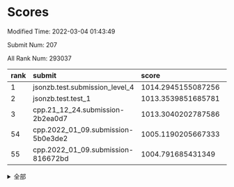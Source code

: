 # Scores

Modified Time: 2022-03-04 01:43:49

Submit Num: 207

All Rank Num: 293037

| rank |               submit               |       score        |       sigma        | pk_num |
| :--- | :--------------------------------- | :----------------- | :----------------- | :----- |
| 1    | jsonzb.test.submission_level_4     | 1014.2945155087256 | 0.8305232042051326 | 5660   |
| 2    | jsonzb.test.test_1                 | 1013.3539851685781 | 0.7981174818798313 | 5662   |
| 3    | cpp.21_12_24.submission-2b2ea0d7   | 1013.3040202787586 | 0.780859440243935  | 5664   |
| 54   | cpp.2022_01_09.submission-5b0e3de2 | 1005.1190205667333 | 0.7181659627456191 | 5665   |
| 55   | cpp.2022_01_09.submission-816672bd | 1004.791685431349  | 0.7025291208757164 | 5660   |


<details>
<summary>全部</summary>

| rank |                 submit                 |       score        |       sigma        | pk_num |
| :--- | :------------------------------------- | :----------------- | :----------------- | :----- |
| 1    | jsonzb.test.submission_level_4         | 1014.2945155087256 | 0.8305232042051326 | 5660   |
| 2    | jsonzb.test.test_1                     | 1013.3539851685781 | 0.7981174818798313 | 5662   |
| 3    | cpp.21_12_24.submission-2b2ea0d7       | 1013.3040202787586 | 0.780859440243935  | 5664   |
| 4    | gobigger.level_3.submission_level_3_38 | 1011.3979397676133 | 0.751834183830384  | 5664   |
| 5    | gobigger.level_3.submission_level_3_42 | 1011.2884010366226 | 0.7583783560690741 | 5662   |
| 6    | gobigger.level_3.submission_level_3_14 | 1011.1397044914008 | 0.7494986042871634 | 5666   |
| 7    | gobigger.level_3.submission_level_3_30 | 1011.0942958446825 | 0.7685134558080557 | 5662   |
| 8    | gobigger.level_3.submission_level_3_29 | 1011.0824487260397 | 0.7677387736340897 | 5662   |
| 9    | gobigger.level_3.submission_level_3_47 | 1011.0801035455996 | 0.7591048812457643 | 5662   |
| 10   | gobigger.level_3.submission_level_3_35 | 1010.7903935780914 | 0.7728366260803358 | 5660   |
| 11   | gobigger.level_3.submission_level_3_8  | 1010.7377014701212 | 0.767086255788389  | 5665   |
| 12   | gobigger.level_3.submission_level_3_16 | 1010.7321851689275 | 0.7527374411282406 | 5658   |
| 13   | gobigger.level_3.submission_level_3_2  | 1010.6507543418328 | 0.7793960932469085 | 5662   |
| 14   | gobigger.level_3.submission_level_3_3  | 1010.6327125251119 | 0.7640661851299158 | 5663   |
| 15   | gobigger.level_3.submission_level_3_7  | 1010.614691722779  | 0.7624220422354454 | 5665   |
| 16   | gobigger.level_3.submission_level_3_4  | 1010.5993527039936 | 0.7550824149956195 | 5661   |
| 17   | gobigger.level_3.submission_level_3_49 | 1010.5088096213814 | 0.7517968633905657 | 5660   |
| 18   | gobigger.level_3.submission_level_3_10 | 1010.4882124970065 | 0.7697834562033553 | 5668   |
| 19   | gobigger.level_3.submission_level_3_18 | 1010.4772494623375 | 0.7505290095153712 | 5662   |
| 20   | gobigger.level_3.submission_level_3_40 | 1010.3461165601709 | 0.8027075793937818 | 5665   |
| 21   | gobigger.level_3.submission_level_3_27 | 1010.2932435149205 | 0.7576938124730875 | 5663   |
| 22   | gobigger.level_3.submission_level_3_41 | 1010.2806943305446 | 0.7597858508544073 | 5658   |
| 23   | gobigger.level_3.submission_level_3_39 | 1010.2734490261079 | 0.7715731614581035 | 5663   |
| 24   | gobigger.level_3.submission_level_3_6  | 1010.2658382453674 | 0.751453314695191  | 5664   |
| 25   | gobigger.level_3.submission_level_3_0  | 1010.2030655664428 | 0.7667025343703642 | 5662   |
| 26   | gobigger.level_3.submission_level_3_31 | 1010.1253683551151 | 0.7689461387331226 | 5667   |
| 27   | gobigger.level_3.submission_level_3_17 | 1010.0881560702243 | 0.7478952878454687 | 5660   |
| 28   | gobigger.level_3.submission_level_3_12 | 1010.0456712212025 | 0.7723768952825247 | 5663   |
| 29   | gobigger.level_3.submission_level_3_46 | 1010.0198572995334 | 0.7728624806945882 | 5666   |
| 30   | gobigger.level_3.submission_level_3_36 | 1009.9773106495223 | 0.7608239368389667 | 5664   |
| 31   | gobigger.level_3.submission_level_3_11 | 1009.9494406353632 | 0.7715303494449256 | 5659   |
| 32   | gobigger.level_3.submission_level_3_28 | 1009.9342920485662 | 0.7484237945666374 | 5664   |
| 33   | gobigger.level_3.submission_level_3_20 | 1009.8466096395122 | 0.7611004176789244 | 5665   |
| 34   | gobigger.level_3.submission_level_3_5  | 1009.7726446704656 | 0.7468991202690521 | 5660   |
| 35   | gobigger.level_3.submission_level_3_19 | 1009.7356059790393 | 0.744575626944801  | 5657   |
| 36   | gobigger.level_3.submission_level_3_15 | 1009.7231232610636 | 0.745178961820614  | 5652   |
| 37   | gobigger.level_3.submission_level_3_9  | 1009.6700899934965 | 0.7750413156387942 | 5668   |
| 38   | gobigger.level_3.submission_level_3_33 | 1009.6672476010533 | 0.7557860064436649 | 5663   |
| 39   | gobigger.level_3.submission_level_3_45 | 1009.6593835253839 | 0.7669380350242014 | 5661   |
| 40   | gobigger.level_3.submission_level_3_43 | 1009.5983179479828 | 0.7688664373828727 | 5663   |
| 41   | gobigger.level_3.submission_level_3_13 | 1009.5919934425549 | 0.7506472434028809 | 5657   |
| 42   | gobigger.level_3.submission_level_3_32 | 1009.5770334655415 | 0.7556143844509738 | 5667   |
| 43   | gobigger.level_3.submission_level_3_44 | 1009.5475300138883 | 0.7472867454120562 | 5665   |
| 44   | gobigger.level_3.submission_level_3_26 | 1009.4811994059829 | 0.7455798592250595 | 5660   |
| 45   | gobigger.level_3.submission_level_3_25 | 1009.4442061963864 | 0.7580272413855622 | 5664   |
| 46   | gobigger.level_3.submission_level_3_21 | 1009.2960898992407 | 0.7630841039523437 | 5658   |
| 47   | gobigger.level_3.submission_level_3_37 | 1009.2740630361625 | 0.746208516419738  | 5664   |
| 48   | gobigger.level_3.submission_level_3_48 | 1009.267916795606  | 0.7532155107971242 | 5666   |
| 49   | gobigger.level_3.submission_level_3_1  | 1009.2025483735194 | 0.7637955601032667 | 5656   |
| 50   | gobigger.level_3.submission_level_3_34 | 1009.191503129324  | 0.7430254225166304 | 5665   |
| 51   | gobigger.level_3.submission_level_3_22 | 1008.8114230130444 | 0.7492893758434518 | 5661   |
| 52   | gobigger.level_3.submission_level_3_23 | 1008.7120821610964 | 0.7647538795691369 | 5660   |
| 53   | gobigger.level_3.submission_level_3_24 | 1008.5716983698484 | 0.7575778287129464 | 5662   |
| 54   | cpp.2022_01_09.submission-5b0e3de2     | 1005.1190205667333 | 0.7181659627456191 | 5665   |
| 55   | cpp.2022_01_09.submission-816672bd     | 1004.791685431349  | 0.7025291208757164 | 5660   |
| 56   | gobigger.level_1.submission_level_1_16 | 1004.7393941731166 | 0.7164850053446326 | 5665   |
| 57   | gobigger.level_1.submission_level_1_3  | 1004.5568310251912 | 0.7239942272399251 | 5662   |
| 58   | gobigger.level_1.submission_level_1_4  | 1004.475017494852  | 0.7273817901289593 | 5663   |
| 59   | gobigger.level_1.submission_level_1_27 | 1004.3755364383547 | 0.7125978665349684 | 5662   |
| 60   | gobigger.level_1.submission_level_1_24 | 1004.2772851997341 | 0.7202049284754586 | 5666   |
| 61   | gobigger.level_1.submission_level_1_12 | 1004.2656742074303 | 0.7321565397754309 | 5659   |
| 62   | gobigger.level_1.submission_level_1_41 | 1004.0692284892626 | 0.7243426688771678 | 5666   |
| 63   | gobigger.level_1.submission_level_1_38 | 1004.0320880513935 | 0.7140156306382415 | 5669   |
| 64   | gobigger.level_1.submission_level_1_34 | 1003.9599255310616 | 0.7144087423199825 | 5663   |
| 65   | gobigger.level_1.submission_level_1_40 | 1003.8976602228471 | 0.7329780718083626 | 5664   |
| 66   | gobigger.level_1.submission_level_1_11 | 1003.8799741226584 | 0.7262984437523476 | 5660   |
| 67   | gobigger.level_1.submission_level_1_22 | 1003.8391458279741 | 0.7175342775402584 | 5663   |
| 68   | gobigger.level_1.submission_level_1_18 | 1003.7997443582632 | 0.7391023277597117 | 5661   |
| 69   | gobigger.level_1.submission_level_1_8  | 1003.7847135307737 | 0.7204575793850991 | 5669   |
| 70   | gobigger.level_1.submission_level_1_29 | 1003.7668309189871 | 0.7160504376963066 | 5663   |
| 71   | gobigger.level_1.submission_level_1_39 | 1003.7202311128383 | 0.7228683171921981 | 5661   |
| 72   | gobigger.level_1.submission_level_1_31 | 1003.7149905157032 | 0.7214224196588969 | 5660   |
| 73   | gobigger.level_1.submission_level_1_49 | 1003.7025952553938 | 0.7182565541045679 | 5662   |
| 74   | gobigger.level_1.submission_level_1_9  | 1003.6983525203591 | 0.7134296791318517 | 5666   |
| 75   | gobigger.level_1.submission_level_1_13 | 1003.6760559760861 | 0.7126791404716565 | 5666   |
| 76   | gobigger.level_1.submission_level_1_47 | 1003.3718971654646 | 0.719668635494     | 5663   |
| 77   | gobigger.level_1.submission_level_1_26 | 1003.3459525836523 | 0.7074293820625221 | 5668   |
| 78   | gobigger.level_1.submission_level_1_35 | 1003.3164657840773 | 0.7078370657980221 | 5658   |
| 79   | gobigger.level_1.submission_level_1_6  | 1003.3154730019174 | 0.7063899052474693 | 5663   |
| 80   | gobigger.level_1.submission_level_1_15 | 1003.2350201281838 | 0.7169141596309038 | 5663   |
| 81   | gobigger.level_1.submission_level_1_7  | 1003.2198980150249 | 0.7205356612742939 | 5661   |
| 82   | gobigger.level_1.submission_level_1_21 | 1003.1142425439693 | 0.7247749746757631 | 5665   |
| 83   | gobigger.level_1.submission_level_1_20 | 1003.0942573716768 | 0.7172913561286549 | 5664   |
| 84   | gobigger.level_1.submission_level_1_0  | 1003.0750026045433 | 0.7105311207122894 | 5661   |
| 85   | gobigger.level_1.submission_level_1_25 | 1003.0732476753071 | 0.7211644112020429 | 5658   |
| 86   | gobigger.level_1.submission_level_1_28 | 1003.0397889331974 | 0.7233101817639527 | 5661   |
| 87   | gobigger.level_1.submission_level_1_5  | 1003.0063732190986 | 0.7226746941490759 | 5664   |
| 88   | gobigger.level_1.submission_level_1_42 | 1002.9922800296297 | 0.7262317750552849 | 5663   |
| 89   | gobigger.level_1.submission_level_1_17 | 1002.9848183383484 | 0.7224756087823198 | 5659   |
| 90   | gobigger.level_1.submission_level_1_32 | 1002.9822072900917 | 0.7143647968815543 | 5661   |
| 91   | gobigger.level_1.submission_level_1_45 | 1002.9636836096597 | 0.7180855954164895 | 5658   |
| 92   | gobigger.level_1.submission_level_1_23 | 1002.9115622138092 | 0.7111333742836373 | 5656   |
| 93   | gobigger.level_1.submission_level_1_19 | 1002.7356362168915 | 0.7268072355167331 | 5665   |
| 94   | gobigger.level_1.submission_level_1_2  | 1002.7274532370818 | 0.709318359623602  | 5666   |
| 95   | gobigger.level_1.submission_level_1_10 | 1002.7114118584263 | 0.7150413547473556 | 5662   |
| 96   | gobigger.level_1.submission_level_1_46 | 1002.6342237286544 | 0.7184840805403803 | 5662   |
| 97   | gobigger.level_1.submission_level_1_37 | 1002.6239977762928 | 0.7101303469857649 | 5664   |
| 98   | gobigger.level_1.submission_level_1_1  | 1002.558729349343  | 0.7200015561969938 | 5663   |
| 99   | gobigger.level_1.submission_level_1_43 | 1002.5551167509124 | 0.7176571373281021 | 5661   |
| 100  | gobigger.level_1.submission_level_1_33 | 1002.551752815272  | 0.7215038652730549 | 5659   |
| 101  | gobigger.level_1.submission_level_1_36 | 1002.4260255034686 | 0.7029172344022829 | 5663   |
| 102  | gobigger.level_1.submission_level_1_14 | 1002.3170867094084 | 0.7239631685058504 | 5656   |
| 103  | gobigger.level_1.submission_level_1_44 | 1002.0948121535328 | 0.702460994883581  | 5667   |
| 104  | gobigger.level_1.submission_level_1_48 | 1001.6782188137488 | 0.712177904809461  | 5670   |
| 105  | gobigger.level_1.submission_level_1_30 | 1001.5273691370686 | 0.7195504114407566 | 5660   |
| 106  | gobigger.random.submission_random_5    | 997.3113404528667  | 0.7095886986773904 | 5665   |
| 107  | gobigger.random.submission_random_28   | 997.3040806461531  | 0.7128503786155477 | 5657   |
| 108  | gobigger.random.submission_random_32   | 997.0022178161014  | 0.7039923552909843 | 5665   |
| 109  | gobigger.random.submission_random_41   | 996.9807199949844  | 0.7177157640837402 | 5659   |
| 110  | gobigger.random.submission_random_36   | 996.933271488568   | 0.7135833514217717 | 5670   |
| 111  | gobigger.random.submission_random_27   | 996.8630219162752  | 0.718811915741465  | 5662   |
| 112  | gobigger.random.submission_random_13   | 996.8394627363401  | 0.7055771893018185 | 5661   |
| 113  | gobigger.random.submission_random_43   | 996.7564884054349  | 0.7142792690313039 | 5665   |
| 114  | gobigger.random.submission_random_15   | 996.6959165399822  | 0.7146561770941583 | 5667   |
| 115  | gobigger.random.submission_random_26   | 996.5325483530661  | 0.7014475205504986 | 5663   |
| 116  | gobigger.random.submission_random_8    | 996.4865181999373  | 0.7069991382459062 | 5664   |
| 117  | gobigger.random.submission_random_9    | 996.4474436338994  | 0.7114268307356006 | 5658   |
| 118  | gobigger.random.submission_random_33   | 996.4088190944958  | 0.7238192059123583 | 5668   |
| 119  | gobigger.random.submission_random_38   | 996.3919954725021  | 0.7185666876191773 | 5661   |
| 120  | gobigger.random.submission_random_49   | 996.3872911588909  | 0.6945073331859671 | 5662   |
| 121  | gobigger.random.submission_random_20   | 996.371034586771   | 0.7173956315716346 | 5669   |
| 122  | gobigger.random.submission_random_4    | 996.34642507311    | 0.7058997921452281 | 5665   |
| 123  | gobigger.random.submission_random_10   | 996.3305944560117  | 0.7225392596248997 | 5664   |
| 124  | gobigger.random.submission_random_35   | 996.281201348641   | 0.7267085429308618 | 5665   |
| 125  | gobigger.random.submission_random_30   | 996.2071561663986  | 0.7073502799677195 | 5665   |
| 126  | gobigger.random.submission_random_19   | 996.1328391824253  | 0.703348902226451  | 5661   |
| 127  | gobigger.random.submission_random_3    | 996.0077847812468  | 0.707748040684709  | 5662   |
| 128  | gobigger.random.submission_random_39   | 995.8675476580136  | 0.7139117900043008 | 5664   |
| 129  | gobigger.random.submission_random_37   | 995.8517690107255  | 0.712588365020349  | 5664   |
| 130  | gobigger.random.submission_random_7    | 995.8255931675783  | 0.7099885172610213 | 5662   |
| 131  | gobigger.random.submission_random_1    | 995.8232086477394  | 0.7081299841116891 | 5662   |
| 132  | gobigger.random.submission_random_17   | 995.7712696294246  | 0.7083926625690158 | 5663   |
| 133  | gobigger.random.submission_random_14   | 995.7460507119227  | 0.7090397412001963 | 5657   |
| 134  | gobigger.random.submission_random_11   | 995.6924921382312  | 0.7118706575466388 | 5658   |
| 135  | gobigger.random.submission_random_46   | 995.6207851736342  | 0.7034224604527817 | 5658   |
| 136  | gobigger.random.submission_random_42   | 995.5947508874159  | 0.6996831933021022 | 5669   |
| 137  | gobigger.random.submission_random_48   | 995.5941027452112  | 0.7279052114142436 | 5662   |
| 138  | gobigger.random.submission_random_44   | 995.53716647066    | 0.7125552562617662 | 5662   |
| 139  | gobigger.random.submission_random_12   | 995.535091238569   | 0.7037814917984839 | 5660   |
| 140  | gobigger.random.submission_random_21   | 995.4757514103522  | 0.7158679319530764 | 5662   |
| 141  | gobigger.random.submission_random_40   | 995.4386996391013  | 0.7182685913028422 | 5659   |
| 142  | gobigger.random.submission_random_16   | 995.4052436862067  | 0.7117385470788522 | 5664   |
| 143  | gobigger.random.submission_random_24   | 995.3117852018612  | 0.716520383131018  | 5663   |
| 144  | gobigger.random.submission_random_25   | 995.2812457486473  | 0.6961771802601316 | 5662   |
| 145  | gobigger.random.submission_random_6    | 995.2264120781571  | 0.7319571027235864 | 5660   |
| 146  | gobigger.random.submission_random_47   | 995.1770810068374  | 0.7070945575989492 | 5659   |
| 147  | gobigger.random.submission_random_2    | 995.1638979195735  | 0.715275548537737  | 5660   |
| 148  | gobigger.random.submission_random_18   | 995.0918795465152  | 0.7212207378420689 | 5660   |
| 149  | gobigger.random.submission_random_22   | 995.0824098743667  | 0.7444625285437886 | 5664   |
| 150  | gobigger.random.submission_random_34   | 995.0439252234606  | 0.7314841298578124 | 5664   |
| 151  | gobigger.random.submission_random_31   | 995.008963470113   | 0.7184917120518355 | 5666   |
| 152  | gobigger.random.submission_random_45   | 994.98648328217    | 0.7222843901747028 | 5666   |
| 153  | gobigger.random.submission_random_23   | 994.760368490859   | 0.7147029029220978 | 5666   |
| 154  | gobigger.level_2.submission_level_2_17 | 994.3184147899426  | 0.7291771604068098 | 5662   |
| 155  | gobigger.random.submission_random_29   | 994.2759988430756  | 0.7215019128959178 | 5660   |
| 156  | gobigger.random.submission_random_0    | 994.2381852835284  | 0.7161985683709454 | 5664   |
| 157  | gobigger.level_2.submission_level_2_19 | 994.0391955718511  | 0.726954972792917  | 5660   |
| 158  | gobigger.level_2.submission_level_2_37 | 993.8264048106397  | 0.7272847760420266 | 5665   |
| 159  | gobigger.level_2.submission_level_2_31 | 993.5700114806604  | 0.7356550624878134 | 5668   |
| 160  | gobigger.level_2.submission_level_2_21 | 993.5083718694472  | 0.7352394644429253 | 5664   |
| 161  | gobigger.level_2.submission_level_2_30 | 993.2857641980758  | 0.7408948830965629 | 5657   |
| 162  | gobigger.level_2.submission_level_2_29 | 993.2057147342226  | 0.7313725991820287 | 5664   |
| 163  | gobigger.level_2.submission_level_2_25 | 993.1466388328156  | 0.7292034956698507 | 5664   |
| 164  | gobigger.level_2.submission_level_2_24 | 993.1402807723163  | 0.7406497494857484 | 5669   |
| 165  | gobigger.level_2.submission_level_2_35 | 993.0962286987947  | 0.7415649892176888 | 5662   |
| 166  | gobigger.level_2.submission_level_2_0  | 993.0656209205036  | 0.7402902740686945 | 5664   |
| 167  | gobigger.level_2.submission_level_2_48 | 993.0474425802482  | 0.7293759412544238 | 5665   |
| 168  | gobigger.level_2.submission_level_2_13 | 993.0450969344226  | 0.7350244050420973 | 5659   |
| 169  | gobigger.level_2.submission_level_2_45 | 992.9291933295847  | 0.7299813122700889 | 5663   |
| 170  | gobigger.level_2.submission_level_2_38 | 992.796790494189   | 0.7309758918150351 | 5662   |
| 171  | gobigger.level_2.submission_level_2_18 | 992.7202144044002  | 0.7386095806697455 | 5664   |
| 172  | gobigger.level_2.submission_level_2_40 | 992.5755475212775  | 0.7374764282543552 | 5666   |
| 173  | gobigger.level_2.submission_level_2_28 | 992.4212069619665  | 0.7425603571645145 | 5662   |
| 174  | gobigger.level_2.submission_level_2_15 | 992.1976758079184  | 0.7385244437586048 | 5656   |
| 175  | gobigger.level_2.submission_level_2_32 | 992.1108321312524  | 0.749874801742248  | 5664   |
| 176  | gobigger.level_2.submission_level_2_41 | 992.0392421510797  | 0.7393096634788974 | 5665   |
| 177  | gobigger.level_2.submission_level_2_33 | 991.9702659020583  | 0.7263588847295807 | 5661   |
| 178  | gobigger.level_2.submission_level_2_11 | 991.9290581952001  | 0.7689720359526435 | 5663   |
| 179  | gobigger.level_2.submission_level_2_1  | 991.8810629791537  | 0.7424486505821365 | 5663   |
| 180  | gobigger.level_2.submission_level_2_36 | 991.8255811452055  | 0.7426128546453199 | 5662   |
| 181  | gobigger.level_2.submission_level_2_4  | 991.7916320231682  | 0.7465068957646327 | 5664   |
| 182  | gobigger.level_2.submission_level_2_42 | 991.7161501610758  | 0.7456339731045813 | 5654   |
| 183  | gobigger.level_2.submission_level_2_23 | 991.6990105726251  | 0.7357215375263902 | 5667   |
| 184  | gobigger.level_2.submission_level_2_39 | 991.5691787181989  | 0.7593919052794926 | 5663   |
| 185  | gobigger.level_2.submission_level_2_34 | 991.497613977181   | 0.7773718083629398 | 5660   |
| 186  | gobigger.level_2.submission_level_2_16 | 991.4718275849167  | 0.784088692378714  | 5662   |
| 187  | gobigger.level_2.submission_level_2_12 | 991.4614251420898  | 0.7355834267996052 | 5663   |
| 188  | gobigger.level_2.submission_level_2_27 | 991.4444714636206  | 0.7527908843870416 | 5661   |
| 189  | gobigger.level_2.submission_level_2_44 | 991.4067285363909  | 0.765580393484419  | 5666   |
| 190  | gobigger.level_2.submission_level_2_26 | 991.4018235932963  | 0.7433092021874972 | 5667   |
| 191  | gobigger.level_2.submission_level_2_5  | 991.3042813428083  | 0.7724655599982406 | 5661   |
| 192  | gobigger.level_2.submission_level_2_2  | 991.2709678743895  | 0.7555873991493348 | 5663   |
| 193  | gobigger.level_2.submission_level_2_9  | 991.247199302574   | 0.7766436376416572 | 5660   |
| 194  | gobigger.level_2.submission_level_2_14 | 991.2451693934336  | 0.7723905303676905 | 5658   |
| 195  | gobigger.level_2.submission_level_2_20 | 991.2352285430767  | 0.7607020757363842 | 5662   |
| 196  | gobigger.level_2.submission_level_2_22 | 991.1720395049235  | 0.7651391226578281 | 5661   |
| 197  | gobigger.level_2.submission_level_2_46 | 991.1661311231946  | 0.7363516913626714 | 5660   |
| 198  | gobigger.level_2.submission_level_2_8  | 991.1145928074618  | 0.7524097751622514 | 5664   |
| 199  | gobigger.level_2.submission_level_2_47 | 991.0620016243626  | 0.7606759613341931 | 5668   |
| 200  | gobigger.level_2.submission_level_2_3  | 991.0408240966774  | 0.7648744484394834 | 5660   |
| 201  | gobigger.level_2.submission_level_2_43 | 990.8639073924589  | 0.7721596699216071 | 5664   |
| 202  | gobigger.level_2.submission_level_2_49 | 990.6635773362121  | 0.7497715632540614 | 5662   |
| 203  | gobigger.level_2.submission_level_2_7  | 990.2331117153025  | 0.7689426512826145 | 5662   |
| 204  | gobigger.level_2.submission_level_2_6  | 990.0451143643977  | 0.7436108533286093 | 5657   |
| 205  | gobigger.level_2.submission_level_2_10 | 989.6093271258388  | 0.7965081980473611 | 5661   |
| 206  | gobigger.none.submission_none_0        | 978.3389444089664  | 1.2480105912482242 | 5662   |
| 207  | gobigger.none.submission_none_1        | 975.7669754237828  | 1.4966895797174973 | 5668   |

</details>